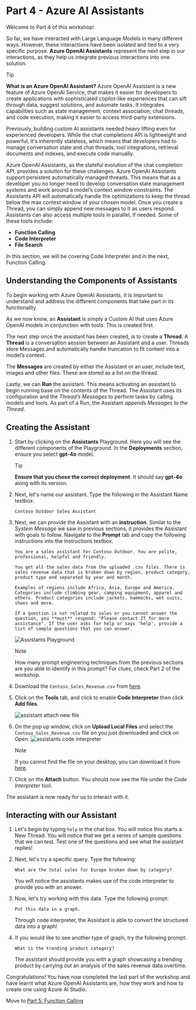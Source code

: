 # Part 4 - Azure AI Assistants

Welcome to Part 4 of this workshop! 

So far, we have interacted with Large Language Models in many different ways. However, these interactions have been isolated and tied to a very specific purpose. **Azure OpenAI Assistants** represent the next step in our interactions, as they help us integrate previous interactions into one solution.


> [!TIP] 
> **What is an Azure OpenAI Assistant?** Azure OpenAI Assistant is a new feature of Azure OpenAI Service, that makes it easier for developers to create applications with sophisticated copilot-like experiences that can sift through data, suggest solutions, and automate tasks. It integrates capabilities such as state management, context association, chat threads, and code execution, making it easier to access third-party extensions​.

Previously, building custom AI assistants needed heavy lifting even for experienced developers. While the chat completions API is lightweight and powerful, it's inherently stateless, which means that developers had to manage conversation state and chat threads, tool integrations, retrieval documents and indexes, and execute code manually.

Azure OpenAI Assistants, as the stateful evolution of the chat completion API, provides a solution for these challenges. Azure OpenAI Assistants support persistent automatically managed threads. This means that as a developer you no longer need to develop conversation state management systems and work around a model’s context window constraints. The Assistants API will automatically handle the optimizations to keep the thread below the max context window of your chosen model. Once you create a Thread, you can simply append new messages to it as users respond. Assistants can also access multiple tools in parallel, if needed. Some of these tools include:
- **Function Calling**
- **Code Interpreter**
- **File Search**

In this section, we will be covering Code Interpreter and in the next, Function Calling.

## Understanding the Components of Assistants

To begin working with Azure OpenAI Assistants, it is important to understand and address the different components that take part in its functionality.

As we now know, an **Assistant** is simply a Custom AI that uses Azure OpenAI models in conjunction with tools. This is created first.

The next step once the assistant has been created, is to create a **Thread**. A **Thread** is a conversation session between an Assistant and a user. Threads store Messages and automatically handle truncation to fit content into a model’s context.

The **Messages** are created by either the Assistant or an user, include text, images and other files. These are stored as a list on the thread.

Lastly, we can **Run** the assistant. This means activating an assistant to begin running base on the contents of the Thread. The Assistant uses its configuration and the *Thread’s Messages* to perform tasks by calling models and tools. As part of a Run, the Assistant *appends Messages to the Thread*.

## Creating the Assistant

1. Start by clicking on the **Assistants** Playground. Here you will see the different components of the Playground. In the **Deployments** section, ensure you select **gpt-4o** model.

    > [!TIP] 
    > **Ensure that you chose the correct deployment**. It should say **gpt-4o** along with its version. 

2. Next, let's name our assistant. Type the following in the Assistant Name textbox:

    ```Contoso Outdoor Sales Assistant```

3. Next, we can provide the Assistant with an **instruction**. Similar to the *System Message* we saw in previous sections, it provides the Assistant with goals to follow. Navigate to the **Prompt** tab and copy the following instructions into the Instructions textbox.

    ``` 
    You are a sales assistant for Contoso Outdoor. You are polite, professional, helpful and friendly.

    You get all the sales data from the uploaded .csv files. There is sales revenue data that is broken down by region, product category, product type and separated by year and month.

    Examples of regions include Africa, Asia, Europe and America. Categories include climbing gear, camping equipment, apparel and others. Product categories include jackets, hammocks, wet suits, shoes and more. 

    If a question is not related to sales or you cannot answer the question, you **must** respond: "Please contact IT for more assistance". If the user asks for help or says 'help', provide a list of sample questions that you can answer.
    ```

    ![Assistants Playground](./Images/assistants_playground_with_name_and_prompt.png)

    > [!NOTE]
    > How many prompt engineering techniques from the previous sections are you able to identify in this prompt? For clues, check Part 2 of the workshop.

3. Download the `Contoso_Sales_Revenue.csv` from [here](./assets/Contoso_Sales_Revenue.csv).

4. Click on the **Tools** tab, and click to enable **Code Interpreter** then click **Add files**.

    ![assistant attach new file](Images/assistants_playground_attach_new_file.png)

6.  On the pop up window, click on **Upload Local Files** and select the `Contoso_Sales_Revenue.csv` file on you just downloaded and click on *Open*.
    ![assistants code interpreter](Images/assistants-playground-code-interpreter-tool.png)

    > [!NOTE]
    > If you cannot find the file on your desktop, you can download it from [here](./assets/Contoso_Sales_Revenue.csv).

7. Click on the **Attach** button. You should now see the file under the *Code Interpreter* tool.

The assistant is now ready for us to interact with it.

## Interacting with our Assistant

1. Let's begin by typing `help` in the chat box. You will notice this starts a New Thread. 
You will notice that we get a series of sample questions that we can test. Test one of the questions and see what the assistant replies!

2. Next, let's try a specific query. Type the following:

    ```What are the total sales for Europe broken down by category? ```

    You will notice the assistants makes use of the code interpreter to provide you with an answer.

3. Now, let's try working with this data. Type the following prompt:

    ```Put this data in a graph. ```

    Through code interpreter, the Assistant is able to convert the structured data into a graph!

4. If you would like to see another type of graph, try the following prompt:

    ```What is the trending product category? ```

    The assistant should provide you with a graph showcasing a trending product by carrying out an analysis of the sales revenue data overtime.

Congratulations! You have now completed the last part of the workshop and have learnt what Azure OpenAI Assistants are, how they work and how to create one using Azure AI Studio.

Move to [Part 5: Function Calling](./06_Function_Calling.md)